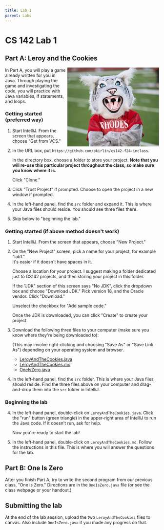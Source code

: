 ```yaml
---
title: Lab 1
parent: Labs
---
```


# CS 142 Lab 1

## Part A: Leroy and the Cookies

<img src="leroy.jpg" width=300 align=right>
In Part A, you will play a game already written for you in Java.  Through 
playing the game and investigating the code, you will practice with Java 
variables, if statements, and loops.

### Getting started (preferred way)

1. Start IntelliJ.  From the screen that appears, choose "Get from VCS."

2. In the URL box, put `https://github.com/pkirlin/cs142-f24-inclass`.

   In the directory box, choose a folder to store your project.  **Note that you will re-use this particular
   project throughout the class, so make sure you know where it is.**

   Click "Clone."

3. Click "Trust Project" if prompted.  Choose to open the project in a new window if prompted.

3. In the left-hand panel, find the `src` folder and expand it.  This is where your Java files 
   should reside.  You should see three files there.

4. Skip below to "beginning the lab."


### Getting started (if above method doesn't work)

1. Start IntelliJ.  From the screen that appears, choose "New Project."

2. On the "New Project" screen, pick a name for your project, for example "lab1."  
   It's easier if it doesn't have spaces in it.  

   Choose a location for your project.  I suggest making a folder dedicated just
   to CS142 projects, and then storing your project in this folder.

   If the "JDK" section of this screen says "No JDK", click the dropdown box and
   choose "Download JDK."  Pick version 18, and the Oracle vendor.  Click "Download."

   Unselect the checkbox for "Add sample code." 

   Once the JDK is downloaded, you can click "Create" to create your project.

3. Download the following three files to your computer (make sure you know where they're
   being downloaded to):
   
   (This may involve right-clicking and choosing "Save As" or "Save Link As") depending
   on your operating system and browser.

   - [LeroyAndTheCookies.java](LeroyAndTheCookies.java)
   - [LeroyAndTheCookies.md](https://raw.githubusercontent.com/pkirlin/cs142-f22/main/labs/lab1/LeroyAndTheCookies.md)
   - [OneIsZero.java](OneIsZero.java)

3. In the left-hand panel, find the `src` folder.  This is where your Java files 
   should reside.  Find the three files above on your computer and drag-and-drop them
   into the `src` folder in IntelliJ.

### Beginning the lab

4. In the left-hand panel, double-click on `LeroyAndTheCookies.java`.  Click the "run"
   button (green triangle) in the upper-right area of IntelliJ to run the Java code.  If
   it doesn't run, ask for help.

   Now you're ready to start the lab!

5. In the left-hand panel, double-click on `LeroyAndTheCookies.md`.  Follow
    the instructions in this file.  This is where you will answer the questions
    for the lab.


## Part B: One Is Zero

After you finish Part A, try to write the second program from our previous
class, "One is Zero."  Directions are in the `OneIsZero.java` file (or see the
class webpage or your handout.)

## Submitting the lab

At the end of the lab session, upload the two `LeroyAndTheCookies` files to canvas.
Also include `OneIsZero.java` if you made any progress on that.
